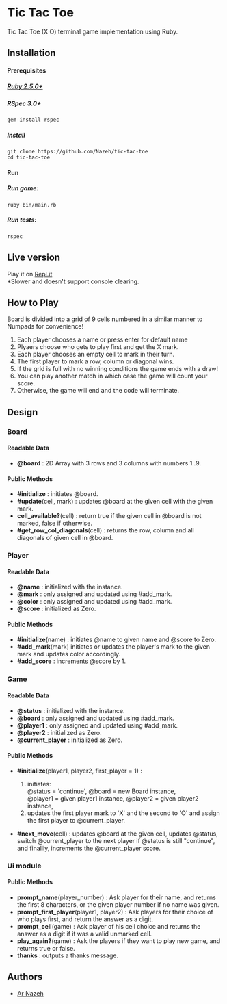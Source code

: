 # Tic Tac Toe

Tic Tac Toe (X O) terminal game implementation using Ruby.

## Installation

#### Prerequisites

##### [Ruby 2.5.0+](https://www.ruby-lang.org/en/downloads/)

##### RSpec 3.0+
```console
gem install rspec
```

##### Install
```console
git clone https://github.com/Nazeh/tic-tac-toe
cd tic-tac-toe
```

#### Run
##### Run game:
```console
ruby bin/main.rb
```
##### Run tests:
```console
rspec
```

## Live version

Play it on [Repl.it](https://repl.it/@Nazeh1/Tic-Tac-Toe) <br/>
*Slower and doesn't support console clearing.

## How to Play

Board is divided into a grid of 9 cells numbered in a similar
manner to Numpads for convenience!

1. Each player chooses a name or press enter for default name
2. Plyaers choose who gets to play first and get the X mark.
3. Each player chooses an empty cell to mark in their turn.
4. The first player to mark a row, column or diagonal wins.
5. If the grid is full with no winning conditions the game ends with a draw!
6. You can play another match in which case the game will count your score.
7. Otherwise, the game will end and the code will terminate. 

## Design
### Board
#### Readable Data
- **@board** : 2D Array with 3 rows and 3 columns with numbers 1..9.
#### Public Methods
- **#initialize** : initiates @board.
- **#update**(cell, mark) : updates @board at the given cell with the given mark.
- **cell_available?**(cell) : return true if the given cell in @board is not marked, false if otherwise.
- **#get_row_col_diagonals**(cell) : returns the row, column and all diagonals of given cell in @board.

### Player
#### Readable Data
- **@name** : initialized with the instance.
- **@mark** : only assigned and updated using #add_mark.
- **@color** : only assigned and updated using #add_mark.
- **@score** : initialized as Zero.
#### Public Methods
- **#initialize**(name) : initiates @name to given name and @score to Zero.
- **#add_mark**(mark) initiates or updates the player's mark to the given mark and updates color accordingly.
- **#add_score** : increments @score by 1.

### Game
#### Readable Data
- **@status** : initialized with the instance.
- **@board** : only assigned and updated using #add_mark.
- **@player1** : only assigned and updated using #add_mark.
- **@player2** : initialized as Zero.
- **@current_player** : initialized as Zero.
#### Public Methods
- **#initialize**(player1, player2, first_player = 1) : 
  1. initiates:<br>
@status = 'continue', @board = new Board instance,<br>
@player1 = given player1 instance, @player2 = given player2 instance, 
  2. updates the first player mark to 'X' and the second to 'O' and assign the first player to @current_player.

- **#next_move**(cell) : updates @board at the given cell, updates @status, switch @current_player to the next player if @status is still "continue", and finallly, increments the @current_player score.

### Ui module
#### Public Methods
- **prompt_name**(player_number) : Ask player for their name, and returns the first 8 characters, or the given player number if no name was given.
- **prompt_first_player**(player1, player2) : Ask players for their choice of who plays first, and return the answer as a digit.
- **prompt_cell**(game) : Ask player of his cell choice and returns the answer as a digit if it was a valid unmarked cell.
- **play_again?**(game) : Ask the players if they want to play new game, and returns true or false.
- **thanks** : outputs a thanks message.

## Authors

* [Ar Nazeh](https://github.com/Nazeh)
